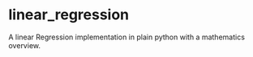 # linear_regression

A linear Regression implementation in plain python with a mathematics overview. 